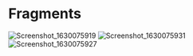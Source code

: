 # Fragments
![Screenshot_1630075919](https://user-images.githubusercontent.com/65570444/131146891-39b8e7d3-cc85-4320-9cc5-e61139dc96dc.png)
![Screenshot_1630075931](https://user-images.githubusercontent.com/65570444/131146896-4c58c102-0c71-41e9-a3af-3dc05162a917.png)
![Screenshot_1630075927](https://user-images.githubusercontent.com/65570444/131146898-c4977e49-efa7-44bf-8435-a61424baeb00.png)
